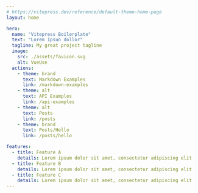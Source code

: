```yaml
---
# https://vitepress.dev/reference/default-theme-home-page
layout: home

hero:
  name: "Vitepress Boilerplate"
  text: "Lorem Ipsun dollor"
  tagline: My great project tagline
  image:
    src: ./assets/favicon.svg
    alt: VueUse
  actions:
    - theme: brand
      text: Markdown Examples
      link: /markdown-examples
    - theme: alt
      text: API Examples
      link: /api-examples
    - theme: alt
      text: Posts
      link: /posts
    - theme: brand
      text: Posts/Hello
      link: /posts/hello

features:
  - title: Feature A
    details: Lorem ipsum dolor sit amet, consectetur adipiscing elit
  - title: Feature B
    details: Lorem ipsum dolor sit amet, consectetur adipiscing elit
  - title: Feature C
    details: Lorem ipsum dolor sit amet, consectetur adipiscing elit
---
```


